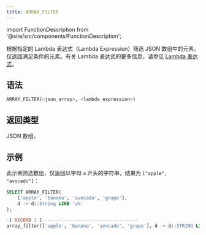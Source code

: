 ```yaml
---
title: ARRAY_FILTER
---
```


import FunctionDescription from '@site/src/components/FunctionDescription';

<FunctionDescription description="引入或更新于：v1.2.762"/>

根据指定的 Lambda 表达式（Lambda Expression）筛选 JSON 数组中的元素，仅返回满足条件的元素。有关 Lambda 表达式的更多信息，请参见 [Lambda 表达式](/sql/stored-procedure-scripting/#lambda-expressions)。

## 语法

```sql
ARRAY_FILTER(<json_array>, <lambda_expression>)
```

## 返回类型

JSON 数组。

## 示例

此示例筛选数组，仅返回以字母 `a` 开头的字符串，结果为 `["apple", "avocado"]`：

```sql
SELECT ARRAY_FILTER(
    ['apple', 'banana', 'avocado', 'grape'],
    d -> d::String LIKE 'a%'
);

-[ RECORD 1 ]-----------------------------------
array_filter(['apple', 'banana', 'avocado', 'grape'], d -> d::STRING LIKE 'a%'): ["apple","avocado"]
```